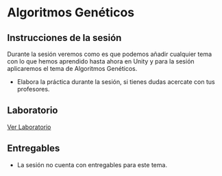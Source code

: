 # Algoritmos Genéticos

## Instrucciones de la sesión
Durante la sesión veremos como es que podemos añadir cualquier tema con lo que hemos aprendido hasta ahora en Unity y para la sesión aplicaremos el tema de Algoritmos Genéticos.

- Elabora la práctica durante la sesión, si tienes dudas acercate con tus profesores.


## Laboratorio
[Ver Laboratorio](/graphics/labs/guides/6_genetic_algorithms.md)


## Entregables
- La sesión no cuenta con entregables para este tema.